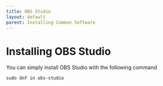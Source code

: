 ```yaml
---
title: OBS Studio
layout: default
parent: Installing Common Software
---
```

# Installing OBS Studio
You can simply install OBS Studio with the following command
```
sudo dnf in obs-studio
```